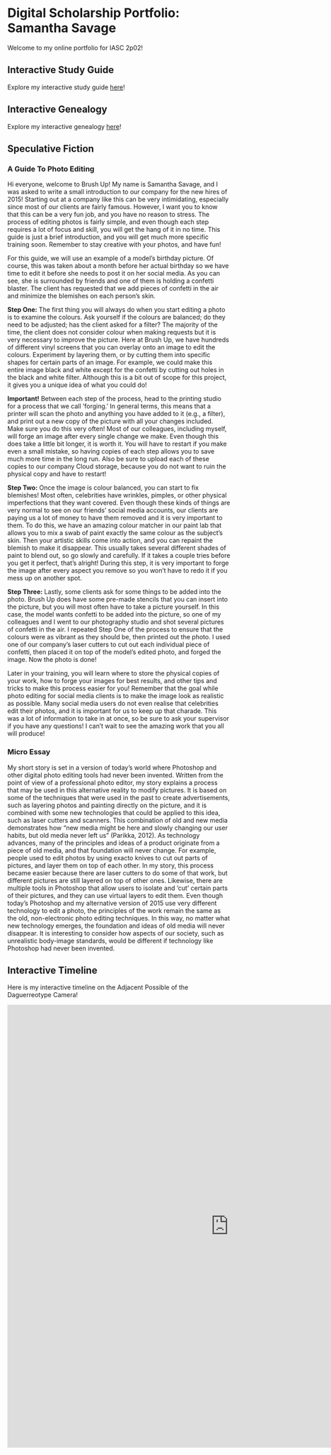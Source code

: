 # Digital Scholarship Portfolio: Samantha Savage 

Welcome to my online portfolio for IASC 2p02! 

## Interactive Study Guide 

Explore my interactive study guide [here](2p02-Interactive-Study-Guide-V2.html)! 

## Interactive Genealogy 

Explore my interactive genealogy [here](2p02-Interactive-Genealogy.html)! 

## Speculative Fiction 

### A Guide To Photo Editing  

Hi everyone, welcome to Brush Up! My name is Samantha Savage, and I was asked to write a small introduction to our company for the new hires of 2015! Starting out at a company like this can be very intimidating, especially since most of our clients are fairly famous. However, I want you to know that this can be a very fun job, and you have no reason to stress. The process of editing photos is fairly simple, and even though each step requires a lot of focus and skill, you will get the hang of it in no time. This guide is just a brief introduction, and you will get much more specific training soon. Remember to stay creative with your photos, and have fun! 

For this guide, we will use an example of a model’s birthday picture. Of course, this was taken about a month before her actual birthday so we have time to edit it before she needs to post it on her social media. As you can see, she is surrounded by friends and one of them is holding a confetti blaster. The client has requested that we add pieces of confetti in the air and minimize the blemishes on each person’s skin. 

**Step One:** 
The first thing you will always do when you start editing a photo is to examine the colours. Ask yourself if the colours are balanced; do they need to be adjusted; has the client asked for a filter? The majority of the time, the client does not consider colour when making requests but it is very necessary to improve the picture. Here at Brush Up, we have hundreds of different vinyl screens that you can overlay onto an image to edit the colours. Experiment by layering them, or by cutting them into specific shapes for certain parts of an image. For example, we could make this entire image black and white except for the confetti by cutting out holes in the black and white filter. Although this is a bit out of scope for this project, it gives you a unique idea of what you could do! 

**Important!**
Between each step of the process, head to the printing studio for a process that we call ‘forging.’ In general terms, this means that a printer will scan the photo and anything you have added to it (e.g., a filter), and print out a new copy of the picture with all your changes included. Make sure you do this very often! Most of our colleagues, including myself, will forge an image after every single change we make. Even though this does take a little bit longer, it is worth it. You will have to restart if you make even a small mistake, so having copies of each step allows you to save much more time in the long run. Also be sure to upload each of these copies to our company Cloud storage, because you do not want to ruin the physical copy and have to restart! 

**Step Two:** 
Once the image is colour balanced, you can start to fix blemishes! Most often, celebrities have wrinkles, pimples, or other physical imperfections that they want covered. Even though these kinds of things are very normal to see on our friends’ social media accounts, our clients are paying us a lot of money to have them removed and it is very important to them. To do this, we have an amazing colour matcher in our paint lab that allows you to mix a swab of paint exactly the same colour as the subject’s skin. Then your artistic skills come into action, and you can repaint the blemish to make it disappear. This usually takes several different shades of paint to blend out, so go slowly and carefully. If it takes a couple tries before you get it perfect, that’s alright! During this step, it is very important to forge the image after every aspect you remove so you won’t have to redo it if you mess up on another spot. 

**Step Three:** 
Lastly, some clients ask for some things to be added into the photo. Brush Up does have some pre-made stencils that you can insert into the picture, but you will most often have to take a picture yourself. In this case, the model wants confetti to be added into the picture, so one of my colleagues and I went to our photography studio and shot several pictures of confetti in the air. I repeated Step One of the process to ensure that the colours were as vibrant as they should be, then printed out the photo. I used one of our company’s laser cutters to cut out each individual piece of confetti, then placed it on top of the model’s edited photo, and forged the image. Now the photo is done! 

Later in your training, you will learn where to store the physical copies of your work, how to forge your images for best results, and other tips and tricks to make this process easier for you! Remember that the goal while photo editing for social media clients is to make the image look as realistic as possible. Many social media users do not even realise that celebrities edit their photos, and it is important for us to keep up that charade. This was a lot of information to take in at once, so be sure to ask your supervisor if you have any questions! I can’t wait to see the amazing work that you all will produce! 


### Micro Essay 

My short story is set in a version of today’s world where Photoshop and other digital photo editing tools had never been invented. Written from the point of view of a professional photo editor, my story explains a process that may be used in this alternative reality to modify pictures. It is based on some of the techniques that were used in the past to create advertisements, such as layering photos and painting directly on the picture, and it is combined with some new technologies that could be applied to this idea, such as laser cutters and scanners. This combination of old and new media demonstrates how “new media might be here and slowly changing our user habits, but old media never left us” (Parikka, 2012). As technology advances, many of the principles and ideas of a product originate from a piece of old media, and that foundation will never change. For example, people used to edit photos by using exacto knives to cut out parts of pictures, and layer them on top of each other. In my story, this process became easier because there are laser cutters to do some of that work, but different pictures are still layered on top of other ones. Likewise, there are multiple tools in Photoshop that allow users to isolate and ‘cut’ certain parts of their pictures, and they can use virtual layers to edit them. Even though today’s Photoshop and my alternative version of 2015 use very different technology to edit a photo, the principles of the work remain the same as the old, non-electronic photo editing techniques. In this way, no matter what new technology emerges, the foundation and ideas of old media will never disappear. It is interesting to consider how aspects of our society, such as unrealistic body-image standards, would be different if technology like Photoshop had never been invented. 
  

## Interactive Timeline 

Here is my interactive timeline on the Adjacent Possible of the Daguerreotype Camera! 

<iframe src='https://cdn.knightlab.com/libs/timeline3/latest/embed/index.html?source=1IzVrLL7FT0bnD70EB1vFOP8vHJ6Qezz5fQhP04GNV1E&font=Default&lang=en&initial_zoom=2&width=1000&height=1000' width='1000' height='1000' webkitallowfullscreen mozallowfullscreen allowfullscreen frameborder='0'></iframe> 


